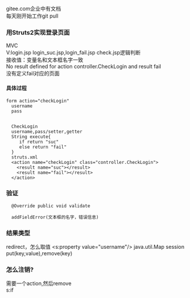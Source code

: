 gitee.com企业中有文档   
每天刚开始工作git pull
### 用Struts2实现登录页面
MVC    
V:login.jsp login_suc.jsp,login_fail.jsp
check.jsp逻辑判断    
接收值：变量名和文本框名字一致    
No result defined for action controller.CheckLogin and result fail   
没有定义fail对应的页面   
#### 具体过程
```
form action="checkLogin"
  username
  pass
  
  
  CheckLogin
  username,pass/setter,getter
  String execute{
     if return "suc"
	 else return "fail"
  }
  struts.xml
  <action name="checkLogin" class="controller.CheckLogin">
    <result name="suc"></result>
	<result name="fail"></result>
  </action>
```
### 验证
```
  @Override public void validate
  
  addFieldError(文本框的名字，错误信息)
 ```
 ### 结果类型
 redirect，怎么取值
 <s:property value="username"/>
 java.util.Map session
 put(key,value),remove(key)
 ### 怎么注销?
 需要一个action,然后remove   
  s:if
 
 